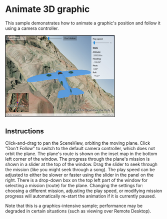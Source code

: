 # Animate 3D graphic

This sample demonstrates how to animate a graphic's position and follow it using a camera controller.

<img src="Animate3DGraphic.jpg" width="350"/>

## Instructions

Click-and-drag to pan the SceneView, orbiting the moving plane. Click "Don't Follow" to switch to the default camera controller, which does not orbit the plane.
The plane's route is shown on the inset map in the bottom left corner of the window. The progress through the plane's mission is shown in a slider at the top of the window. Drag the slider to seek through the mission (like you might seek through a song). The play speed can be adjusted to either be slower or faster using the slider in the panel on the right.
There is a drop-down box on the top left part of the window for selecting a mission (route) for the plane. Changing the settings for: choosing a different mission, adjusting the play speed, or modifying mission progress will automatically re-start the animation if it is currently paused.

Note that this is a graphics-intensive sample; performance may be degraded in certain situations (such as viewing over Remote Desktop).
